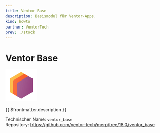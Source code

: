 ```yaml
---
title: Ventor Base
description: Basismodul für Ventor-Apps.
kind: howto
partner: VentorTech
prev: ./stock
---
```

# Ventor Base
![icons_odoo_thirdparty](attachments/icons_odoo_thirdparty.png)

{{ $frontmatter.description }}

Technischer Name: `ventor_base`\
Repository: <https://github.com/ventor-tech/merp/tree/18.0/ventor_base>
